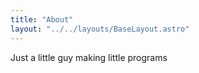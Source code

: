 ```yaml
---
title: "About"
layout: "../../layouts/BaseLayout.astro"
---
```


Just a little guy making little programs
